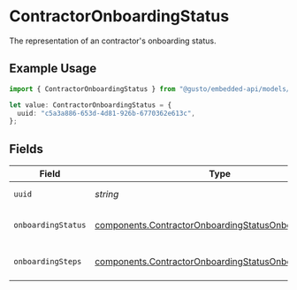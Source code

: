 # ContractorOnboardingStatus

The representation of an contractor's onboarding status.

## Example Usage

```typescript
import { ContractorOnboardingStatus } from "@gusto/embedded-api/models/components/contractoronboardingstatus.js";

let value: ContractorOnboardingStatus = {
  uuid: "c5a3a886-653d-4d81-926b-6770362e613c",
};
```

## Fields

| Field                                                                                                                          | Type                                                                                                                           | Required                                                                                                                       | Description                                                                                                                    |
| ------------------------------------------------------------------------------------------------------------------------------ | ------------------------------------------------------------------------------------------------------------------------------ | ------------------------------------------------------------------------------------------------------------------------------ | ------------------------------------------------------------------------------------------------------------------------------ |
| `uuid`                                                                                                                         | *string*                                                                                                                       | :heavy_check_mark:                                                                                                             | Unique identifier for this contractor.                                                                                         |
| `onboardingStatus`                                                                                                             | [components.ContractorOnboardingStatusOnboardingStatus](../../models/components/contractoronboardingstatusonboardingstatus.md) | :heavy_minus_sign:                                                                                                             | One of the "onboarding_status" enum values.                                                                                    |
| `onboardingSteps`                                                                                                              | [components.ContractorOnboardingStatusOnboardingStep](../../models/components/contractoronboardingstatusonboardingstep.md)[]   | :heavy_minus_sign:                                                                                                             | List of steps required to onboard a contractor.                                                                                |